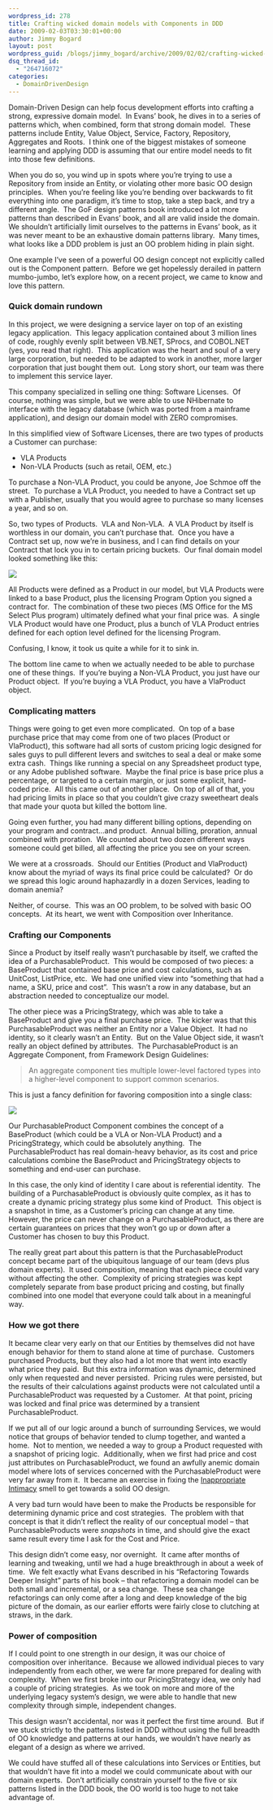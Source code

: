 ```yaml
---
wordpress_id: 278
title: Crafting wicked domain models with Components in DDD
date: 2009-02-03T03:30:01+00:00
author: Jimmy Bogard
layout: post
wordpress_guid: /blogs/jimmy_bogard/archive/2009/02/02/crafting-wicked-domain-models-with-components-in-ddd.aspx
dsq_thread_id:
  - "264716072"
categories:
  - DomainDrivenDesign
---
```

Domain-Driven Design can help focus development efforts into crafting a strong, expressive domain model.&#160; In Evans’ book, he dives in to a series of patterns which, when combined, form that strong domain model.&#160; These patterns include Entity, Value Object, Service, Factory, Repository, Aggregates and Roots.&#160; I think one of the biggest mistakes of someone learning and applying DDD is assuming that our entire model needs to fit into those few definitions.

When you do so, you wind up in spots where you’re trying to use a Repository from inside an Entity, or violating other more basic OO design principles.&#160; When you’re feeling like you’re bending over backwards to fit everything into one paradigm, it’s time to stop, take a step back, and try a different angle.&#160; The GoF design patterns book introduced a lot more patterns than described in Evans’ book, and all are valid inside the domain.&#160; We shouldn’t artificially limit ourselves to the patterns in Evans’ book, as it was never meant to be an exhaustive domain patterns library.&#160; Many times, what looks like a DDD problem is just an OO problem hiding in plain sight.

One example I’ve seen of a powerful OO design concept not explicitly called out is the Component pattern.&#160; Before we get hopelessly derailed in pattern mumbo-jumbo, let’s explore how, on a recent project, we came to know and love this pattern.

### Quick domain rundown

In this project, we were designing a service layer on top of an existing legacy application.&#160; This legacy application contained about 3 million lines of code, roughly evenly split between VB.NET, SProcs, and COBOL.NET (yes, you read that right).&#160; This application was the heart and soul of a very large corporation, but needed to be adapted to work in another, more larger corporation that just bought them out.&#160; Long story short, our team was there to implement this service layer.

This company specialized in selling one thing: Software Licenses.&#160; Of course, nothing was simple, but we were able to use NHibernate to interface with the legacy database (which was ported from a mainframe application), and design our domain model with ZERO compromises.

In this simplified view of Software Licenses, there are two types of products a Customer can purchase:

  * VLA Products
  * Non-VLA Products (such as retail, OEM, etc.)

To purchase a Non-VLA Product, you could be anyone, Joe Schmoe off the street.&#160; To purchase a VLA Product, you needed to have a Contract set up with a Publisher, usually that you would agree to purchase so many licenses a year, and so on.

So, two types of Products.&#160; VLA and Non-VLA.&#160; A VLA Product by itself is worthless in our domain, you can’t purchase that.&#160; Once you have a Contract set up, now we’re in business, and I can find details on your Contract that lock you in to certain pricing buckets.&#160; Our final domain model looked something like this:

 ![](http://grabbagoftimg.s3.amazonaws.com/VolLicExample.png)

All Products were defined as a Product in our model, but VLA Products were linked to a base Product, plus the licensing Program Option you signed a contract for.&#160; The combination of these two pieces (MS Office for the MS Select Plus program) ultimately defined what your final price was.&#160; A single VLA Product would have one Product, plus a bunch of VLA Product entries defined for each option level defined for the licensing Program.

Confusing, I know, it took us quite a while for it to sink in.

The bottom line came to when we actually needed to be able to purchase one of these things.&#160; If you’re buying a Non-VLA Product, you just have our Product object.&#160; If you’re buying a VLA Product, you have a VlaProduct object.

### 

### Complicating matters

Things were going to get even more complicated.&#160; On top of a base purchase price that may come from one of two places (Product or VlaProduct), this software had all sorts of custom pricing logic designed for sales guys to pull different levers and switches to seal a deal or make some extra cash.&#160; Things like running a special on any Spreadsheet product type, or any Adobe published software.&#160; Maybe the final price is base price plus a percentage, or targeted to a certain margin, or just some explicit, hard-coded price.&#160; All this came out of another place.&#160; On top of all of that, you had pricing limits in place so that you couldn’t give crazy sweetheart deals that made your quota but killed the bottom line.

Going even further, you had many different billing options, depending on your program and contract…and product.&#160; Annual billing, proration, annual combined with proration.&#160; We counted about two dozen different ways someone could get billed, all affecting the price you see on your screen.

We were at a crossroads.&#160; Should our Entities (Product and VlaProduct) know about the myriad of ways its final price could be calculated?&#160; Or do we spread this logic around haphazardly in a dozen Services, leading to domain anemia?

Neither, of course.&#160; This was an OO problem, to be solved with basic OO concepts.&#160; At its heart, we went with Composition over Inheritance.

### Crafting our Components

Since a Product by itself really wasn’t purchasable by itself, we crafted the idea of a PurchasableProduct.&#160; This would be composed of two pieces: a BaseProduct that contained base price and cost calculations, such as UnitCost, ListPrice, etc.&#160; We had one unified view into “something that had a name, a SKU, price and cost”.&#160; This wasn’t a row in any database, but an abstraction needed to conceptualize our model.

The other piece was a PricingStrategy, which was able to take a BaseProduct and give you a final purchase price.&#160; The kicker was that this PurchasableProduct was neither an Entity nor a Value Object.&#160; It had no identity, so it clearly wasn’t an Entity.&#160; But on the Value Object side, it wasn’t really an object defined by attributes.&#160; The PurchasableProduct is an Aggregate Component, from Framework Design Guidelines:

> An aggregate component ties multiple lower-level factored types into a higher-level component to support common scenarios.

This is just a fancy definition for favoring composition into a single class:

 ![](http://grabbagoftimg.s3.amazonaws.com/VolLicExample2.png)

Our PurchasableProduct Component combines the concept of a BaseProduct (which could be a VLA or Non-VLA Product) and a PricingStrategy, which could be absolutely anything.&#160; The PurchasableProduct has real domain-heavy behavior, as its cost and price calculations combine the BaseProduct and PricingStrategy objects to something and end-user can purchase.

In this case, the only kind of identity I care about is referential identity.&#160; The building of a PurchasableProduct is obviously quite complex, as it has to create a dynamic pricing strategy plus some kind of Product.&#160; This object is a snapshot in time, as a Customer’s pricing can change at any time.&#160; However, the price can never change on a PurchasableProduct, as there are certain guarantees on prices that they won’t go up or down after a Customer has chosen to buy this Product.

The really great part about this pattern is that the PurchasableProduct concept became part of the ubiquitous language of our team (devs plus domain experts).&#160; It used composition, meaning that each piece could vary without affecting the other.&#160; Complexity of pricing strategies was kept completely separate from base product pricing and costing, but finally combined into one model that everyone could talk about in a meaningful way.

### 

### How we got there

It became clear very early on that our Entities by themselves did not have enough behavior for them to stand alone at time of purchase.&#160; Customers purchased Products, but they also had a lot more that went into exactly what price they paid.&#160; But this extra information was dynamic, determined only when requested and never persisted.&#160; Pricing rules were persisted, but the results of their calculations against products were not calculated until a PurchasableProduct was requested by a Customer.&#160; At that point, pricing was locked and final price was determined by a transient PurchasableProduct.

If we put all of our logic around a bunch of surrounding Services, we would notice that groups of behavior tended to clump together, and wanted a home.&#160; Not to mention, we needed a way to group a Product requested with a snapshot of pricing logic.&#160; Additionally, when we first had price and cost just attributes on PurchasableProduct, we found an awfully anemic domain model where lots of services concerned with the PurchasableProduct were very far away from it.&#160; It became an exercise in fixing the [Inappropriate Intimacy](http://wiki.java.net/bin/view/People/SmellsToRefactorings) smell to get towards a solid OO design.

A very bad turn would have been to make the Products be responsible for determining dynamic price and cost strategies.&#160; The problem with that concept is that it didn’t reflect the reality of our conceptual model – that PurchasableProducts were _snapshots_ in time, and should give the exact same result every time I ask for the Cost and Price.

This design didn’t come easy, nor overnight.&#160; It came after months of learning and tweaking, until we had a huge breakthrough in about a week of time.&#160; We felt exactly what Evans described in his “Refactoring Towards Deeper Insight” parts of his book – that refactoring a domain model can be both small and incremental, or a sea change.&#160; These sea change refactorings can only come after a long and deep knowledge of the big picture of the domain, as our earlier efforts were fairly close to clutching at straws, in the dark.

### Power of composition

If I could point to one strength in our design, it was our choice of composition over inheritance.&#160; Because we allowed individual pieces to vary independently from each other, we were far more prepared for dealing with complexity.&#160; When we first broke into our PricingStrategy idea, we only had a couple of pricing strategies.&#160; As we took on more and more of the underlying legacy system’s design, we were able to handle that new complexity through simple, independent changes.

This design wasn’t accidental, nor was it perfect the first time around.&#160; But if we stuck strictly to the patterns listed in DDD without using the full breadth of OO knowledge and patterns at our hands, we wouldn’t have nearly as elegant of a design as where we arrived.

We could have stuffed all of these calculations into Services or Entities, but that wouldn’t have fit into a model we could communicate about with our domain experts.&#160; Don’t artificially constrain yourself to the five or six patterns listed in the DDD book, the OO world is too huge to not take advantage of.